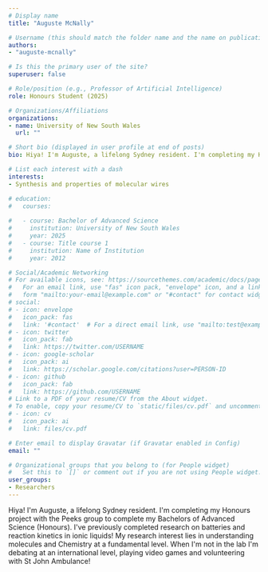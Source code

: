 ```yaml
---
# Display name
title: "Auguste McNally"

# Username (this should match the folder name and the name on publications)
authors:
- "auguste-mcnally"

# Is this the primary user of the site?
superuser: false

# Role/position (e.g., Professor of Artificial Intelligence)
role: Honours Student (2025)

# Organizations/Affiliations
organizations:
- name: University of New South Wales
  url: ""

# Short bio (displayed in user profile at end of posts)
bio: Hiya! I'm Auguste, a lifelong Sydney resident. I'm completing my Honours project with the Peeks group to complete my Bachelors of Advanced Science (Honours). I've previously completed research on batteries and reaction kinetics in ionic liquids! My research interest lies in understanding molecules and Chemistry at a fundamental level. When I'm not in the lab I'm debating at an international level, playing video games and volunteering with St John Ambulance!

# List each interest with a dash
interests:
- Synthesis and properties of molecular wires

# education:
#   courses:
  
#   - course: Bachelor of Advanced Science 
#     institution: University of New South Wales
#     year: 2025
#   - course: Title course 1
#     institution: Name of Institution
#     year: 2012

# Social/Academic Networking
# For available icons, see: https://sourcethemes.com/academic/docs/page-builder/#icons
#   For an email link, use "fas" icon pack, "envelope" icon, and a link in the
#   form "mailto:your-email@example.com" or "#contact" for contact widget.
# social:
# - icon: envelope
#   icon_pack: fas
#   link: '#contact'  # For a direct email link, use "mailto:test@example.org".
# - icon: twitter
#   icon_pack: fab
#   link: https://twitter.com/USERNAME
# - icon: google-scholar
#   icon_pack: ai
#   link: https://scholar.google.com/citations?user=PERSON-ID
# - icon: github
#   icon_pack: fab
#   link: https://github.com/USERNAME
# Link to a PDF of your resume/CV from the About widget.
# To enable, copy your resume/CV to `static/files/cv.pdf` and uncomment the lines below.
# - icon: cv
#   icon_pack: ai
#   link: files/cv.pdf

# Enter email to display Gravatar (if Gravatar enabled in Config)
email: ""

# Organizational groups that you belong to (for People widget)
#   Set this to `[]` or comment out if you are not using People widget.
user_groups:
- Researchers
---
```

Hiya! I'm Auguste, a lifelong Sydney resident. I'm completing my Honours project with the Peeks group to complete my Bachelors of Advanced Science (Honours). I've previously completed research on batteries and reaction kinetics in ionic liquids! My research interest lies in understanding molecules and Chemistry at a fundamental level. When I'm not in the lab I'm debating at an international level, playing video games and volunteering with St John Ambulance!